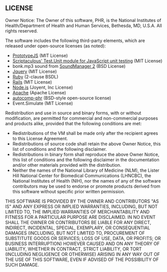 ## LICENSE

Owner Notice: The Owner of this software, PHR, is the National Institutes of Health/Department of Health and Human Services, Bethesda, MD, U.S.A. All rights reserved.

The software includes the following third-party elements, which are released under open-source licenses (as noted):

 - [PrototypeJS](http://prototypejs.org/) (MIT License)
 - [Scriptaculous' Test.Unit module for JavaScript unit testing](http://madrobby.github.io/scriptaculous/unit-testing/) (MIT License)
 - bonk.mp3 sound from [SoundManager 2](http://www.schillmania.com/projects/soundmanager2/) (BSD License)
 - [Jquery](http://jquery.com/) (MIT License)
 - [Ruby](https://www.ruby-lang.org/en/) (2-clause BSDL)
 - [Rails](http://rubyonrails.org/) (MIT License)
 - [Node.js](http://nodejs.org/) (Joyent, Inc License)
 - [Apache](http://httpd.apache.org/) (Apache License)
 - [autocomp-phr](https://github.com/lhncbc/autocomp-phr) (BSD-style open-source license)
 - Event.Simulate (MIT License)

Redistribution and use in source and binary forms, with or without modification, are permitted for commercial and non-commercial purposes and products alike, provided that the following conditions are met:

- Redistributions of the VM shall be made only after the recipient agrees to this License Agreement.
- Redistributions of source code shall retain the above Owner Notice, this list of conditions and the following disclaimer.
- Redistributions in binary form shall reproduce the above Owner Notice, this list of conditions and the following disclaimer in the documentation and/or other materials provided with the distribution.
- Neither the names of the National Library of Medicine (NLM), the Lister Hill National Center for Biomedical Communications (LHNCBC), the National Institutes of Health (NIH), nor the names of any of the software contributors may be used to endorse or promote products derived from this software without specific prior written permission.

THIS SOFTWARE IS PROVIDED BY THE OWNER AND CONTRIBUTORS "AS IS" AND ANY EXPRESS OR IMPLIED WARRANTIES, INCLUDING, BUT NOT LIMITED TO, THE IMPLIED WARRANTIES OF MERCHANTABILITY AND FITNESS FOR A PARTICULAR PURPOSE ARE DISCLAIMED. IN NO EVENT SHALL THE OWNER OR CONTRIBUTORS BE LIABLE FOR ANY DIRECT, INDIRECT, INCIDENTAL, SPECIAL, EXEMPLARY, OR CONSEQUENTIAL DAMAGES (INCLUDING, BUT NOT LIMITED TO, PROCUREMENT OF SUBSTITUTE GOODS OR SERVICES; LOSS OF USE, DATA, OR PROFITS; OR BUSINESS INTERRUPTION) HOWEVER CAUSED AND ON ANY THEORY OF LIABILITY, WHETHER IN CONTRACT, STRICT LIABILITY, OR TORT (INCLUDING NEGLIGENCE OR OTHERWISE) ARISING IN ANY WAY OUT OF THE USE OF THIS SOFTWARE, EVEN IF ADVISED OF THE POSSIBILITY OF SUCH DAMAGE.